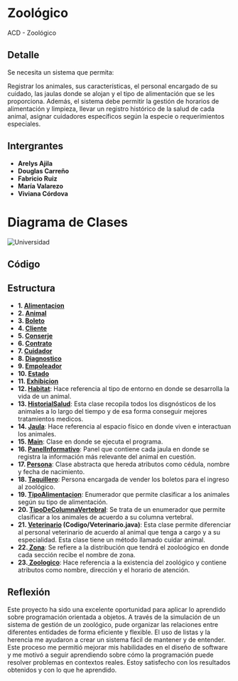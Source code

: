 # Zoológico
ACD - Zoológico

## Detalle
Se necesita un sistema que permita:


Registrar los animales, sus características, el personal encargado de su cuidado, las jaulas donde se alojan y el tipo de alimentación que se les proporciona.
Además, el sistema debe permitir la gestión de horarios de alimentación y limpieza, llevar un registro histórico de la salud de cada animal, asignar cuidadores específicos según la especie o requerimientos especiales.

## Intergrantes 

- **Arelys Ajila**
- **Douglas Carreño**
- **Fabricio Ruiz**
- **María Valarezo**
- **Viviana Córdova**

# Diagrama de Clases 

![Universidad](https://github.com/user-attachments/assets/6a1678ad-4124-40e1-9276-71b5512d3bba)


## Código

## Estructura
- **1. [Alimentacion](https://github.com/Dougdree/Zoologico/blob/main/ACD%20Zoologico/src/Alimentacion.java)**
- **2. [Animal](https://github.com/Dougdree/Zoologico/blob/main/ACD%20Zoologico/src/Animal.java)**
- **3. [Boleto](https://github.com/Dougdree/Zoologico/blob/main/ACD%20Zoologico/src/Boleto.java)**
- **4. [Cliente](https://github.com/Dougdree/Zoologico/blob/main/ACD%20Zoologico/src/Cliente.java)**
- **5. [Conserje](https://github.com/Dougdree/Zoologico/blob/main/ACD%20Zoologico/src/Conserje.java)**
- **6. [Contrato](https://github.com/Dougdree/Zoologico/blob/main/ACD%20Zoologico/src/Contrato.java)**
- **7. [Cuidador](https://github.com/Dougdree/Zoologico/blob/main/ACD%20Zoologico/src/Cuidador.java)**
- **8. [Diagnostico](https://github.com/Dougdree/Zoologico/blob/main/ACD%20Zoologico/src/Diagnostico.java)**
- **9. [Empoleador](https://github.com/Dougdree/Zoologico/blob/main/ACD%20Zoologico/src/Empleado.java)**
- **10. [Estado](https://github.com/Dougdree/Zoologico/blob/main/ACD%20Zoologico/src/Estado.java)**
- **11. [Exhibicion](https://github.com/Dougdree/Zoologico/blob/main/ACD%20Zoologico/src/Exhibicion.java)**
- **12. [Habitat](https://github.com/Dougdree/Zoologico/blob/develop/ACD%20Zoologico/src/Habitat.java)**: Hace referencia al tipo de entorno en donde se desarrolla la vida de un animal. 
- **13. [HistorialSalud](https://github.com/Dougdree/Zoologico/blob/develop/ACD%20Zoologico/src/HistorialSalud.java)**: Esta clase recopila todos los disgnósticos de los animales a lo largo del tiempo y de esa forma conseguir mejores tratamientos medicos.
- **14. [Jaula](https://github.com/Dougdree/Zoologico/blob/develop/ACD%20Zoologico/src/Jaula.java)**: Hace referencia al espacio físico en donde viven e interactuan los animales.
- **15. [Main](https://github.com/Dougdree/Zoologico/blob/develop/ACD%20Zoologico/src/Main.java)**: Clase en donde se ejecuta el programa.
- **16. [PanelInformativo](https://github.com/Dougdree/Zoologico/blob/develop/ACD%20Zoologico/src/PanelInformativo.java)**: Panel que contiene cada jaula en donde se registra la información más relevante del animal en cuestión.
- **17. [Persona](https://github.com/Dougdree/Zoologico/blob/develop/ACD%20Zoologico/src/Persona.java)**: Clase abstracta que hereda atributos como cédula, nombre y fecha de nacimiento.
- **18. [Taquillero](https://github.com/Dougdree/Zoologico/blob/develop/ACD%20Zoologico/src/Taquillero.java)**: Persona encargada de vender los boletos para el ingreso al zoológico.
- **19. [TipoAlimentacion](https://github.com/Dougdree/Zoologico/blob/develop/ACD%20Zoologico/src/TipoAlimentacion.java)**: Enumerador que permite clasificar a los animales según su tipo de alimentación.
- **20. [TipoDeColumnaVertebral](https://github.com/Dougdree/Zoologico/blob/develop/ACD%20Zoologico/src/TipoDeColumnaVertebral.java)**: Se trata de un enumerador que permite clasificar a los animales de acuerdo a su columna vertebral.
- **21. [Veterinario](https://github.com/Dougdree/Zoologico/blob/develop/ACD%20Zoologico/src/Veterinario.java) (Codigo/Veterinario.java)**: Esta clase permite diferenciar al personal veterinario de acuerdo al animal que tenga a cargo  y a su especialidad. Esta clase tiene un método llamado cuidar animal.
- **22.[ Zona](https://github.com/Dougdree/Zoologico/blob/develop/ACD%20Zoologico/src/Zona.java)**: Se refiere a la distribución que tendrá el zooloógico en donde cada sección recibe el nombre de zona.
- **23.[ Zoologico](https://github.com/Dougdree/Zoologico/blob/develop/ACD%20Zoologico/src/Zoologico.java)**: Hace referencia a la existencia del zoológico y contiene atributos como nombre, dirección y el horario de atención.



## Reflexión

Este proyecto ha sido una excelente oportunidad para aplicar lo aprendido sobre programación orientada a objetos. A través de la simulación de un sistema de gestión de un zoológico, pude organizar las relaciones entre diferentes entidades de forma eficiente y flexible. El uso de listas y la herencia me ayudaron a crear un sistema fácil de mantener y de entender. Este proceso me permitió mejorar mis habilidades en el diseño de software y me motivó a seguir aprendiendo sobre cómo la programación puede resolver problemas en contextos reales. Estoy satisfecho con los resultados obtenidos y con lo que he aprendido.
